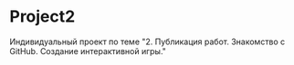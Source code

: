 # Project2
 Индивидуальный проект по теме "2. Публикация работ. Знакомство с GitHub. Создание интерактивной игры."
